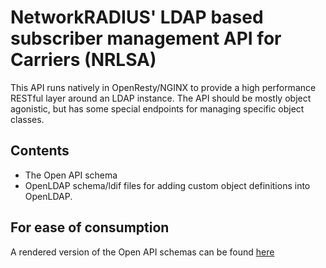 # NetworkRADIUS' LDAP based subscriber management API for Carriers (NRLSA)

This API runs natively in OpenResty/NGINX to provide a high performance RESTful layer around an LDAP instance.
The API should be mostly object agonistic, but has some special endpoints for managing specific object classes.

## Contents
- The Open API schema
- OpenLDAP schema/ldif files for adding custom object definitions into OpenLDAP.

## For ease of consumption
A rendered version of the Open API schemas can be found [here](https://networkradius.stoplight.io/docs/ldap-subscriber-api)
